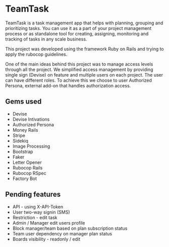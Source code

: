 # TeamTask
TeamTask is a task management app that helps with planning, grouping and prioritizing tasks. You can use it as a part of your project management process or as standalone tool for creating, assigning, monitoring and tracking of tasks in any scale business.

This project was developed using the framework Ruby on Rails and trying to apply the rubocop guidelines.

One of the main ideas behind this project was to manage access levels through all the project. We simplified access management by providing single sign (Devise) on feature and multiple users on each project. The user can have different roles. To achieve this
we choose to user Authorized Persona, external add-on that handles authorization access.

## Gems used
- Devise
- Devise Intivations
- Authorized Persona
- Money Rails
- Stripe
- Sidekiq
- Image Processing
- Bootstrap
- Faker
- Letter Opener
- Rubocop Rails
- Rubocop RSpec
- Factory Bot

## Pending features
- API - using X-API-Token
- User two-way signin (SMS)
- Restriction -  edit task
- Admin / Manager edit users profile
- Block manager/team based on plan subscription status
- Team user dependency on manager plan status
- Boards visibility - readonly / edit
